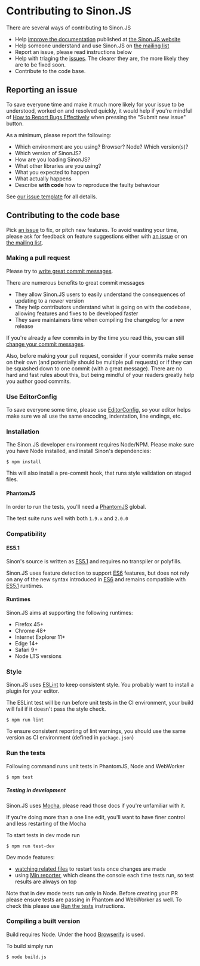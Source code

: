 # Contributing to Sinon.JS

There are several ways of contributing to Sinon.JS

* Help [improve the documentation](https://github.com/sinonjs/sinon-docs) published at [the Sinon.JS website](http://sinonjs.org)
* Help someone understand and use Sinon.JS on [the mailing list](http://groups.google.com/group/sinonjs)
* Report an issue, please read instructions below
* Help with triaging the [issues](http://github.com/cjohansen/Sinon.JS/issues). The clearer they are, the more likely they are to be fixed soon.
* Contribute to the code base.

## Reporting an issue

To save everyone time and make it much more likely for your issue to be understood, worked on and resolved quickly, it would help if you're mindful of [How to Report Bugs Effectively](http://www.chiark.greenend.org.uk/~sgtatham/bugs.html) when pressing the "Submit new issue" button.

As a minimum, please report the following:

* Which environment are you using? Browser? Node? Which version(s)?
* Which version of SinonJS?
* How are you loading SinonJS?
* What other libraries are you using?
* What you expected to happen
* What actually happens
* Describe **with code** how to reproduce the faulty behaviour

See [our issue template](https://github.com/sinonjs/sinon/blob/master/.github/) for all details.

## Contributing to the code base

Pick [an issue](http://github.com/cjohansen/Sinon.JS/issues) to fix, or pitch
new features. To avoid wasting your time, please ask for feedback on feature
suggestions either with [an issue](http://github.com/cjohansen/Sinon.JS/issues/new)
or on [the mailing list](http://groups.google.com/group/sinonjs).

### Making a pull request

Please try to [write great commit messages](http://chris.beams.io/posts/git-commit/).

There are numerous benefits to great commit messages

* They allow Sinon.JS users to easily understand the consequences of updating to a newer version
* They help contributors understand what is going on with the codebase, allowing features and fixes to be developed faster
* They save maintainers time when compiling the changelog for a new release

If you're already a few commits in by the time you read this, you can still [change your commit messages](https://help.github.com/articles/changing-a-commit-message/).

Also, before making your pull request, consider if your commits make sense on their own (and potentially should be multiple pull requests) or if they can be squashed down to one commit (with a great message). There are no hard and fast rules about this, but being mindful of your readers greatly help you author good commits.

### Use EditorConfig

To save everyone some time, please use [EditorConfig](http://editorconfig.org), so your editor helps make
sure we all use the same encoding, indentation, line endings, etc.

### Installation

The Sinon.JS developer environment requires Node/NPM. Please make sure you have
Node installed, and install Sinon's dependencies:

    $ npm install

This will also install a pre-commit hook, that runs style validation on staged files.

#### PhantomJS

In order to run the tests, you'll need a [PhantomJS](http://phantomjs.org) global.

The test suite runs well with both `1.9.x` and `2.0.0`

### Compatibility

#### ES5.1

Sinon's source is written as [ES5.1][ES5] and requires no transpiler or polyfills.

Sinon.JS uses feature detection to support [ES6][ES6] features, but does not rely on any of the new syntax introduced in [ES6][ES6] and remains compatible with [ES5.1][ES5] runtimes.

#### Runtimes

Sinon.JS aims at supporting the following runtimes:

* Firefox 45+
* Chrome 48+
* Internet Explorer 11+
* Edge 14+
* Safari 9+
* Node LTS versions


### Style

Sinon.JS uses [ESLint](http://eslint.org) to keep consistent style. You probably want to install a plugin for your editor.

The ESLint test will be run before unit tests in the CI environment, your build will fail if it doesn't pass the style check.

```
$ npm run lint
```

To ensure consistent reporting of lint warnings, you should use the same version as CI environment (defined in `package.json`)

### Run the tests

Following command runs unit tests in PhantomJS, Node and WebWorker

    $ npm test

##### Testing in development

Sinon.JS uses [Mocha](https://mochajs.org/), please read those docs if you're unfamiliar with it.

If you're doing more than a one line edit, you'll want to have finer control and less restarting of the Mocha

To start tests in dev mode run

    $ npm run test-dev

Dev mode features:
 * [watching related files](https://mochajs.org/#w---watch) to restart tests once changes are made
 * using [Min reporter](https://mochajs.org/#min), which cleans the console each time tests run, so test results are always on top

Note that in dev mode tests run only in Node. Before creating your PR please ensure tests are passing in Phantom and WebWorker as well. To check this please use [Run the tests](#run-the-tests) instructions.

### Compiling a built version

Build requires Node. Under the hood [Browserify](http://browserify.org/) is used.

To build simply run

    $ node build.js


[ES5]: http://www.ecma-international.org/ecma-262/5.1/
[ES6]: http://www.ecma-international.org/ecma-262/6.0/
